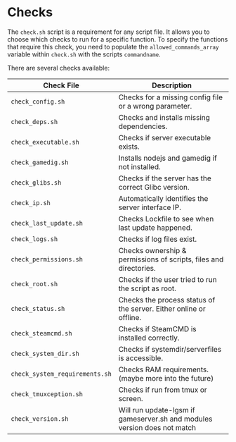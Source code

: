 # Checks

The `check.sh` script is a requirement for any script file. It allows you to choose which checks to run for a specific function. To specify the functions that require this check, you need to populate the `allowed_commands_array` variable within `check.sh` with the scripts `commandname`.

There are several checks available:

| Check File                     | Description                                                              |
|--------------------------------|--------------------------------------------------------------------------|
| `check_config.sh`              | Checks for a missing config file or a wrong parameter.                   |
| `check_deps.sh`                | Checks and installs missing dependencies.                                |
| `check_executable.sh`          | Checks if server executable exists.                                      |
| `check_gamedig.sh`             | Installs nodejs and gamedig if not installed.                            |
| `check_glibs.sh`               | Checks if the server has the correct Glibc version.                      |
| `check_ip.sh`                  | Automatically identifies the server interface IP.                        |
| `check_last_update.sh`         | Checks Lockfile to see when last update happened.                        |
| `check_logs.sh`                | Checks if log files exist.                                               |
| `check_permissions.sh`         | Checks ownership & permissions of scripts, files and directories.        |
| `check_root.sh`                | Checks if the user tried to run the script as root.                      |
| `check_status.sh`              | Checks the process status of the server. Either online or offline.       |
| `check_steamcmd.sh`            | Checks if SteamCMD is installed correctly.                               |
| `check_system_dir.sh`          | Checks if systemdir/serverfiles is accessible.                           |
| `check_system_requirements.sh` | Checks RAM requirements. (maybe more into the future)                    |
| `check_tmuxception.sh`         | Checks if run from tmux or screen.                                       |
| `check_version.sh`             | Will run update-lgsm if gameserver.sh and modules version does not match |
